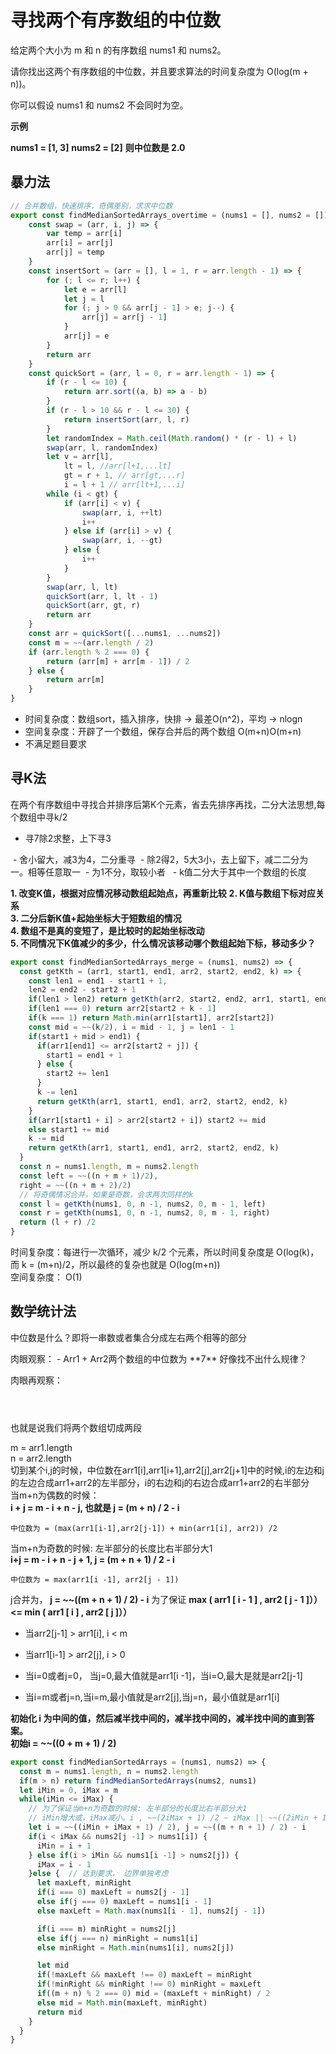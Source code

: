 # 寻找两个有序数组的中位数

给定两个大小为 m 和 n 的有序数组 nums1 和 nums2。

请你找出这两个有序数组的中位数，并且要求算法的时间复杂度为 O(log(m + n))。

你可以假设 nums1 和 nums2 不会同时为空。

**示例**

**nums1 = [1, 3]**
**nums2 = [2]**
**则中位数是 2.0**

## 暴力法  

```javascript
// 合并数组，快速排序，奇偶差别，求求中位数
export const findMedianSortedArrays_overtime = (nums1 = [], nums2 = []) => {
	const swap = (arr, i, j) => {
		var temp = arr[i]
		arr[i] = arr[j]
		arr[j] = temp
	}
	const insertSort = (arr = [], l = 1, r = arr.length - 1) => {
		for (; l <= r; l++) {
			let e = arr[l]
			let j = l
			for (; j > 0 && arr[j - 1] > e; j--) {
				arr[j] = arr[j - 1]
			}
			arr[j] = e
		}
		return arr
	}
	const quickSort = (arr, l = 0, r = arr.length - 1) => {
		if (r - l <= 10) {
			return arr.sort((a, b) => a - b)
		}
		if (r - l > 10 && r - l <= 30) {
			return insertSort(arr, l, r)
		}
		let randomIndex = Math.ceil(Math.random() * (r - l) + l)
		swap(arr, l, randomIndex)
		let v = arr[l],
			lt = l, //arr[l+1,...lt]
			gt = r + 1, // arr[gt,...r]
			i = l + 1 // arr[lt+1,...i]
		while (i < gt) {
			if (arr[i] < v) {
				swap(arr, i, ++lt)
				i++
			} else if (arr[i] > v) {
				swap(arr, i, --gt)
			} else {
				i++
			}
		}
		swap(arr, l, lt)
		quickSort(arr, l, lt - 1)
		quickSort(arr, gt, r)
		return arr
	}
	const arr = quickSort([...nums1, ...nums2])
	const m = ~~(arr.length / 2)
	if (arr.length % 2 === 0) {
		return (arr[m] + arr[m - 1]) / 2
	} else {
		return arr[m]
	}
}
```
- 时间复杂度：数组sort，插入排序，快排 -> 最差O(n^2)，平均 -> nlogn
- 空间复杂度：开辟了一个数组，保存合并后的两个数组 O(m+n)O(m+n)  
- 不满足题目要求

## 寻K法  
在两个有序数组中寻找合并排序后第K个元素，省去先排序再找，二分大法思想,每个数组中寻k/2  
<img :src="`${$router.options.base}img/m00.png`"/>  
- 寻7除2求整，上下寻3  
<img :src="`${$router.options.base}img/m01.png`"/>  
- 舍小留大，减3为4，二分重寻  
<img :src="`${$router.options.base}img/m02.png`"/>  
- 除2得2，5大3小，去上留下，减二二分为一。相等任意取一  
<img :src="`${$router.options.base}img/m03.png`"/>  
- 为1不分，取较小者   
<img :src="`${$router.options.base}img/m11.png`"/>  
<img :src="`${$router.options.base}img/m12.png`"/>  
- k值二分大于其中一个数组的长度

<br />

**1. 改变K值，根据对应情况移动数组起始点，再重新比较**
**2. K值与数组下标对应关系**  
**3. 二分后新K值+起始坐标大于短数组的情况**  
**4. 数组不是真的变短了，是比较时的起始坐标改动**  
**5. 不同情况下K值减少的多少，什么情况该移动哪个数组起始下标，移动多少？** 


```javascript
export const findMedianSortedArrays_merge = (nums1, nums2) => {
  const getKth = (arr1, start1, end1, arr2, start2, end2, k) => {
    const len1 = end1 - start1 + 1,
    len2 = end2 - start2 + 1
    if(len1 > len2) return getKth(arr2, start2, end2, arr1, start1, end1, k)
    if(len1 === 0) return arr2[start2 + k - 1]
    if(k === 1) return Math.min(arr1[start1], arr2[start2]) 
    const mid = ~~(k/2), i = mid - 1, j = len1 - 1
    if(start1 + mid > end1) {
      if(arr1[end1] <= arr2[start2 + j]) {
        start1 = end1 + 1
      } else {
        start2 += len1
      }
      k -= len1
      return getKth(arr1, start1, end1, arr2, start2, end2, k)
    }
    if(arr1[start1 + i] > arr2[start2 + i]) start2 += mid
    else start1 += mid
    k -= mid
    return getKth(arr1, start1, end1, arr2, start2, end2, k)
  }
  const n = nums1.length, m = nums2.length
  const left = ~~((n + m + 1)/2),
  right = ~~((n + m + 2)/2)
  // 将奇偶情况合并，如果是奇数，会求两次同样的k
  const l = getKth(nums1, 0, n -1, nums2, 0, m - 1, left)
  const r = getKth(nums1, 0, n -1, nums2, 0, m - 1, right)
  return (l + r) /2
}
```
时间复杂度：每进行一次循环，减少 k/2 个元素，所以时间复杂度是 O(log(k)，而 k = (m+n)/2，所以最终的复杂也就是 O(log(m+n))  
空间复杂度： O(1)

## 数学统计法  
中位数是什么？即将一串数或者集合分成左右两个相等的部分  

<Table  style="margin-bottom: 20px;" :tableProp="{
  columns: [
    { title: 'Index', key: 'index', width: 120 },
    { title: '0', key: 0 },
    { title: '1', key: 1 },
    { title: '2', key: 2 },
    { title: '3', key: 3 },
    { title: '4', key: 4 },
    { title: '5', key: 5 },
    { title: '6', key: 6 },
    { title: '7', key: 7 },
    { title: '8', key: 8 },
    { title: '9', key: 9 },
    { title: '10', key: 10 }
  ],
  data: [
    {
      'index': 'Arr1',
        0: 1,
        1: 1,
        2: 2,
        cellClassName: {
          '2': 'active'
        }
    },
    {
      'index': 'Arr2',
        0: 5,
        1: 7,
        2: 7,
        3: 8,
        4: 9,
        5: 12,
        cellClassName: {
          '1': 'active'
        }
    },
    {
      'index': 'Arr1+Arr2',
        0: 1,
        1: 1,
        2: 2,
        3: 5,
        4: 7,
        5: 7,
        6: 8,
        7: 9,
        8: 12,
        cellClassName: {
          '4': 'active'
        }
    }
  ],
  border: false
}" />  
肉眼观察： 
- Arr1 + Arr2两个数组的中位数为 **7**  
好像找不出什么规律？  

肉眼再观察： 
<Table  style="margin-bottom: 20px;" :tableProp="{
  columns: [
    { title: 'Index', key: 'index', width: 120 },
    { title: '0', key: 0 },
    { title: '1', key: 1 },
    { title: '2', key: 2 },
    { title: '3', key: 3 },
    { title: '4', key: 4 },
    { title: '5', key: 5 },
    { title: '6', key: 6 },
    { title: '7', key: 7 },
    { title: '8', key: 8 },
    { title: '9', key: 9 },
    { title: '10', key: 10 }
  ],
  data: [
    {
      'index': 'Arr1',
        0: 1,
        1: 3,
        2: 4,
        3: 5,
        4: 7,
        cellClassName: {
          '2': 'active'
        }
    },
    {
      'index': 'Arr2',
        0: 2,
        1: 3,
        2: 3,
        3: 4,
        4: 7,
        5: 12,
        cellClassName: {
          '2': 'active',
          '3': 'active'
        }
    },
    {
      'index': 'Arr1+Arr2',
        0: 1,
        1: 2,
        2: 3,
        3: 3,
        4: 3,
        5: 4,
        6: 4,
        7: 5,
        8: 7,
        9: 7,
        10: 12,
        cellClassName: {
          '5': 'active'
        }
    }
  ],
  border: false
}" />  
<Table  style="margin-bottom: 20px;" :tableProp="{
  columns: [
    { title: 'Index', key: 'index', width: 120 },
    { title: '0', key: 0 },
    { title: '1', key: 1 },
    { title: '2', key: 2 },
    { title: '3', key: 3 },
    { title: '4', key: 4 },
    { title: '5', key: 5 },
    { title: '6', key: 6 },
    { title: '7', key: 7 },
    { title: '8', key: 8 },
    { title: '9', key: 9 }
  ],
  data: [
    {
      'index': 'Arr1',
        0: 2,
        1: 5,
        2: 13,
        3: 14,
        cellClassName: {
          '1': 'active',
          '2': 'active',
        }
    },
    {
      'index': 'Arr2',
        0: 1,
        1: 2,
        2: 4,
        3: 8,
        4: 9,
        5: 10,
        cellClassName: {
          '2': 'active',
          '3': 'active'
        }
    },
    {
      'index': 'Arr1+Arr2',
        0: 1,
        1: 2,
        2: 2,
        3: 4,
        4: 5,
        5: 8,
        6: 9,
        7: 10,
        8: 13,
        9: 14,
        cellClassName: {
          '4': 'active',
          '5': 'active'
        }
    }
  ],
  border: false
}" />  
也就是说我们将两个数组切成两段  

<img :src="`${$router.options.base}img/b9d90d65438709de1d537b8b340fb15104a10da3a2b121727e6edfc8484b6b80-image.png`"/>

m = arr1.length  
n = arr2.length  
切到某个i,j的时候，中位数在arr1[i],arr1[i+1],arr2[j],arr2[j+1]中的时候,i的左边和j的左边合成arr1+arr2的左半部分，i的右边和j的右边合成arr1+arr2的右半部分  
当m+n为偶数的时候：  
**i + j = m - i + n - j, 也就是 j = (m + n) / 2 - i**
```
中位数为 = (max(arr1[i-1],arr2[j-1]) + min(arr1[i], arr2)) /2
```
当m+n为奇数的时候: 左半部分的长度比右半部分大1  
**i+j = m - i + n - j + 1, j = (m + n + 1) / 2 - i**
```
中位数为 = max(arr1[i -1], arr2[j - 1])
```
j合并为， **j = ~~((m + n + 1) / 2) - i**
为了保证 **max ( arr1 [ i - 1 ] , arr2 [ j - 1 ]）） <= min ( arr1 [ i ] , arr2 [ j ]））**  
- 当arr2[j-1] > arr1[i], i < m
- 当arr1[i-1] > arr2[j], i > 0

- 当i=0或者j=0， 当j=0,最大值就是arr1[i -1]，当i=O,最大是就是arr2[j-1] 
- 当i=m或者j=n,当i=m,最小值就是arr2[j],当j=n，最小值就是arr1[i] 

**初始化 i 为中间的值，然后减半找中间的，减半找中间的，减半找中间的直到答案。**  
**初始i = ~~((0 + m + 1) / 2)**

```javascript
export const findMedianSortedArrays = (nums1, nums2) => {
  const m = nums1.length, n = nums2.length
  if(m > n) return findMedianSortedArrays(nums2, nums1)
  let iMin = 0, iMax = m
  while(iMin <= iMax) {
    // 为了保证当m+n为奇数的时候: 左半部分的长度比右半部分大1 
    // iMin增大或，iMax减小。i , ~~(2iMax + 1) /2 ~ iMax || ~~((2iMin + 1)/2) ~ iMin
    let i = ~~((iMin + iMax + 1) / 2), j = ~~((m + n + 1) / 2) - i
    if(i < iMax && nums2[j -1] > nums1[i]) {
      iMin = i + 1
    } else if(i > iMin && nums1[i -1] > nums2[j]) {
      iMax = i - 1
    }else {  // 达到要求， 边界单独考虑
      let maxLeft, minRight
      if(i === 0) maxLeft = nums2[j - 1]
      else if(j === 0) maxLeft = nums1[i - 1]
      else maxLeft = Math.max(nums1[i - 1], nums2[j - 1])

      if(i === m) minRight = nums2[j] 
      else if(j === n) minRight = nums1[i] 
      else minRight = Math.min(nums1[i], nums2[j]) 

      let mid 
      if(!maxLeft && maxLeft !== 0) maxLeft = minRight
      if(!minRight && minRight !== 0) minRight = maxLeft
      if((m + n) % 2 === 0) mid = (maxLeft + minRight) / 2
      else mid = Math.min(maxLeft, minRight)
      return mid
    }
  }
}
```

<CodeTest style="margin-top: 20px;" mode="findMedianSortedArrays" />